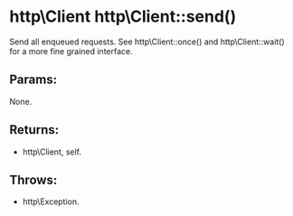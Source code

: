 # http\Client http\Client::send()

Send all enqueued requests.
See http\Client::once() and http\Client::wait() for a more fine grained interface.

## Params:

None.

## Returns:

* http\Client, self.

## Throws:

* http\Exception.
